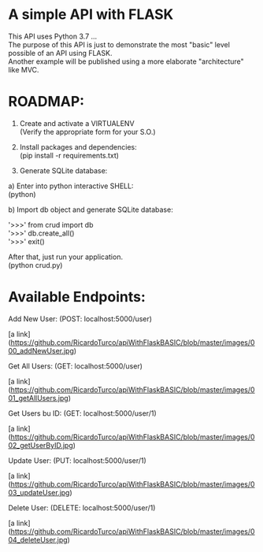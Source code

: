 # A simple API with FLASK

This API uses Python 3.7 ...<br>
The purpose of this API is just to demonstrate the most "basic" level possible of an API using FLASK.<br>
Another example will be published using a more elaborate "architecture" like MVC.

# ROADMAP:

1) Create and activate a VIRTUALENV<br>
(Verify the appropriate form for your S.O.)

2) Install packages and dependencies:<br>
(pip install -r requirements.txt)

3) Generate SQLite database:

a) Enter into python interactive SHELL:<br>
(python)

b) Import db object and generate SQLite database:<br>

'>>>' from crud import db<br>
'>>>' db.create_all()<br>
'>>>' exit()<br>

After that, just run your application.<br>
(python crud.py)


# Available Endpoints:

Add New User:
(POST: localhost:5000/user)

[a link] (https://github.com/RicardoTurco/apiWithFlaskBASIC/blob/master/images/000_addNewUser.jpg)


Get All Users:
(GET: localhost:5000/user)

[a link] (https://github.com/RicardoTurco/apiWithFlaskBASIC/blob/master/images/001_getAllUsers.jpg)


Get Users bu ID:
(GET: localhost:5000/user/1)

[a link] (https://github.com/RicardoTurco/apiWithFlaskBASIC/blob/master/images/002_getUserByID.jpg)


Update User:
(PUT: localhost:5000/user/1)

[a link] (https://github.com/RicardoTurco/apiWithFlaskBASIC/blob/master/images/003_updateUser.jpg)


Delete User:
(DELETE: localhost:5000/user/1)

[a link] (https://github.com/RicardoTurco/apiWithFlaskBASIC/blob/master/images/004_deleteUser.jpg)
